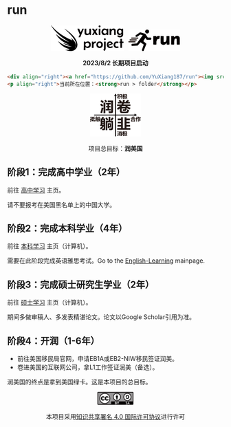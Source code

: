 # run

<p align="center"><img src="./assets/yxproj_logo.svg" alt="SVG Image" height="60">&nbsp&nbsp&nbsp<img src="./assets/run_logo.svg" alt="SVG Image" height="50"></p>
<p align="center"><strong>2023/8/2 长期项目启动</strong></p>

```html
<div align="right"><a href="https://github.com/YuXiang187/run"><img src="./assets/run_logo.svg" alt="SVG Image" height="50"></a></div>
<p align="right">当前所在位置：<strong>run > folder</strong></p>
```

<p align="center"><img src="./assets/young_analyse.svg" alt="SVG Image" height="100"></p>
<p align="center">项目总目标：<strong>润美国</strong></p>

## 阶段1：完成高中学业（2年）

前往 [高中学习](./高中/README.md) 主页。

请不要报考在美国黑名单上的中国大学。

## 阶段2：完成本科学业（4年）

前往 [本科学习](./本科/README.md) 主页（计算机）。

需要在此阶段完成英语雅思考试。Go to the [English-Learning](./English/README.md) mainpage.

## 阶段3：完成硕士研究生学业（2年）

前往 [硕士学习](./硕士/README.md) 主页（计算机）。

期间多做审稿人、多发表精湛论文。论文以Google Scholar引用为准。

## 阶段4：开润（1-6年）

* 前往美国移民局官网，申请EB1A或EB2-NIW移民签证润美。
* 卷进美国的互联网公司，拿L1工作签证润美（备选）。

润美国的终点是拿到美国绿卡。这是本项目的总目标。

<div align="center"><a href="https://creativecommons.org/licenses/by-sa/4.0/deed.zh"><img src="./assets/license.svg" alt="SVG Image" height="30"></a><p>本项目采用<a href="https://creativecommons.org/licenses/by-sa/4.0/deed.zh">知识共享署名 4.0 国际许可协议</a>进行许可</p></div>